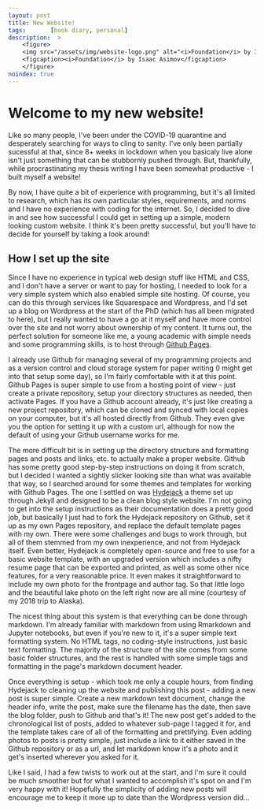 ```yaml
---
layout: post
title: New Website!
tags:       [book diary, personal]
description:  >
    <figure>
    <img src="/assets/img/website-logo.png" alt="<i>Foundation</i> by Isaac Asimov"/>
    <figcaption><i>Foundation</i> by Isaac Asimov</figcaption>
    </figure>
noindex: true
---
```


# Welcome to my new website!

Like so many people, I've been under the COVID-19 quarantine and desperately searching for ways to cling to sanity. I've only been partially sucessful at that, since 8+ weeks in lockdown when you basicaly live alone isn't just something that can be stubbornly pushed through. But, thankfully, while procrastinating my thesis writing I have been somewhat productive - I built myself a website!

By now, I have quite a bit of experience with programming, but it's all limited to research, which has its own particular styles, requirements, and norms and I have no experience with coding for the internet. So, I decided to dive in and see how successful I could get in setting up a simple, modern looking custom website. I think it's been pretty successful, but you'll have to decide for yourself by taking a look around!

## How I set up the site
Since I have no experience in typical web design stuff like HTML and CSS, and I don't have a server or want to pay for hosting, I needed to look for a very simple system which also enabled simple site hosting. Of course, you can do this through services like Squarespace and Wordpress, and I'd set up a blog on Wordpress at the start of the PhD (which has all been migrated to here), but I really wanted to have a go at it myself and have more control over the site and not worry about ownership of my content. It turns out, the perfect solution for someone like me, a young academic with simple needs and some programming skills, is to host through [Github Pages](https://pages.github.com/). 

I already use Github for managing several of my programming projects and as a version control and cloud storage system for paper writing (I might get into that setup some day), so I'm fairly comfortable with it at this point. Github Pages is super simple to use from a hosting point of view - just create a private repository, setup your directory structures as needed, then activate Pages. If you have a Github account already, it's just like creating a new project repository, which can be cloned and synced with local copies on your computer, but it's all hosted directly from Github. They even give you the option for setting it up with a custom url, although for now the default of using your Github username works for me. 

The more difficult bit is in setting up the directory structure and formatting pages and posts and links, etc. to actually make a proper website. Github has some pretty good step-by-step instructions on doing it from scratch, but I decided I wanted a sightly slicker looking site than what was available that way, so I searched around for some themes and templates for working with Github Pages. The one I settled on was [Hydejack](https://hydejack.com/) a theme set up through Jekyll and designed to be a clean blog style website. I'm not going to get into the setup instructions as their documentation does a pretty good job, but basically I just had to fork the Hydejack repository on Github, set it up as my own Pages repository, and replace the default template pages with my own. There were some challenges and bugs to work through, but all of them stemmed from my own inexperience, and not from Hydejack itself. Even better, Hydejack is completely open-source and free to use for a basic website template, with an upgraded version which includes a nifty resume page that can be exported and printed, as well as some other nice features, for a very reasonable price. It even makes it straightforward to include my own photo for the frontpage and author tag. So that little logo and the beautiful lake photo on the left right now are all mine (courtesy of my 2018 trip to Alaska).

The nicest thing about this system is that everything can be done through markdown. I'm already familiar with markdown from using Rmarkdown and Jupyter notebooks, but even if you're new to it, it's a super simple text formatting system. No HTML tags, no coding-style instructions, just basic text formatting. The majority of the structure of the site comes from some basic folder structures, and the rest is handled with some simple tags and formatting in the page's markdown document header. 

Once everything is setup - which took me only a couple hours, from finding Hydejack to cleaning up the website and publishing this post - adding a new post is super simple. Create a new markdown text document, change the header info, write the post, make sure the filename has the date, then save the blog folder, push to Github and that's it! The new post get's added to the chronological list of posts, added to whatever sub-page I tagged it for, and the template takes care of all of the formatting and prettifying. Even adding photos to posts is pretty simple, just include a link to it either saved in the Github repository or as a url, and let markdown know it's a photo and it get's inserted wherever you asked for it. 

Like I said, I had a few twists to work out at the start, and I'm sure it could be much smoother but for what I wanted to accomplish it's spot on and I'm very happy with it! Hopefully the simplicity of adding new posts will encourage me to keep it more up to date than the Wordpress version did...